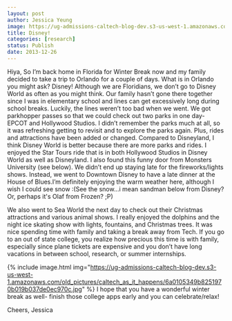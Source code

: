 ```yaml
---
layout: post
author: Jessica Yeung
image: https://ug-admissions-caltech-blog-dev.s3-us-west-1.amazonaws.com/old_pictures/caltech_as_it_happens/6a0105349b8251970b01a3faf231b7970b.jpg
title: Disney!
categories: [research]
status: Publish
date: 2013-12-26
---
```


Hiya,
So I’m back home in Florida for Winter Break now and my family decided to take a trip to Orlando for a couple of days. What is in Orlando you might ask? Disney! Although we are Floridians, we don’t go to Disney World as often as you might think. Our family hasn’t gone there together since I was in elementary school and lines can get excessively long during school breaks. Luckily, the lines weren’t too bad when we went. We got parkhopper passes so that we could check out two parks in one day- EPCOT and Hollywood Studios. I didn’t remember the parks much at all, so it was refreshing getting to revisit and to explore the parks again. Plus, rides and attractions have been added or changed. Compared to Disneyland, I think Disney World is better because there are more parks and rides. I enjoyed the Star Tours ride that is in both Hollywood Studios in Disney World as well as Disneyland. I also found this funny door from Monsters University (see below). We didn’t end up staying late for the fireworks/lights shows. Instead, we went to Downtown Disney to have a late dinner at the House of Blues.I’m definitely enjoying the warm weather here, although I wish I could see snow :(See the snow...i mean sandman below from Disney? Or, perhaps it's Olaf from Frozen? ;P)

We also went to Sea World the next day to check out their Christmas attractions and various animal shows. I really enjoyed the dolphins and the night ice skating show with lights, fountains, and Christmas trees. It was nice spending time with family and taking a break away from Tech. If you go to an out of state college, you realize how precious this time is with family, especially since plane tickets are expensive and you don’t have long vacations in between school, research, or summer internships.


{% include image.html img="https://ug-admissions-caltech-blog-dev.s3-us-west-1.amazonaws.com/old_pictures/caltech_as_it_happens/6a0105349b8251970b019b037de0ec970c.jpg" %}
I hope that you have a wonderful winter break as well- finish those college apps early and you can celebrate/relax!

Cheers,
Jessica 
